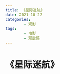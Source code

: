 ```yaml
---
title: 《星际迷航》
date: 2021-10-22
categories:
        - 观影
tags:
        - 电影
        - 观后感
---
```


# 《星际迷航》
